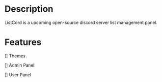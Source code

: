 # Description

ListCord is a upcoming open-source discord server list management panel.

# Features

[] Themes

[] Admin Panel

[] User Panel
